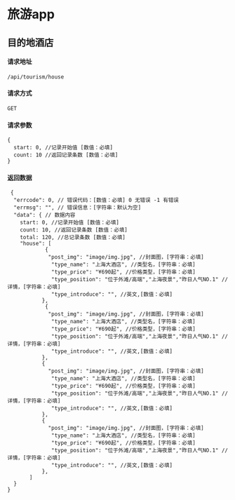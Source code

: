 # 旅游app
## 目的地酒店
#### 请求地址
    /api/tourism/house
#### 请求方式
    GET
#### 请求参数
    {
      start: 0, //记录开始值 [数值：必填]
      count: 10 //返回记录条数 [数值：必填]
    }
#### 返回数据
	 {
      "errcode": 0, // 错误代码：[数值：必填] 0 无错误 -1 有错误
      "errmsg": "", // 错误信息：[字符串：默认为空]
      "data": { // 数据内容
        start: 0, //记录开始值 [数值：必填]
        count: 10, //返回记录条数 [数值：必填]
        total: 120, //总记录条数 [数值：必填]        
		"house": [
			    {
			     "post_img": "image/img.jpg", //封面图，[字符串：必填]
			      "type_name": "上海大酒店", //类型名，[字符串：必填]
			      "type_price": "¥690起", //价格类型，[字符串：必填]
			      "type_position": "位于外滩/高端","上海夜景","昨日人气NO.1" //详情，[字符串：必填]
			      "type_introduce": "", //英文,[数值：必填] 
			   },
			    {
			     "post_img": "image/img.jpg", //封面图，[字符串：必填]
			      "type_name": "上海大酒店", //类型名，[字符串：必填]
			      "type_price": "¥690起", //价格类型，[字符串：必填]
			      "type_position": "位于外滩/高端","上海夜景","昨日人气NO.1" //详情，[字符串：必填]
			      "type_introduce": "", //英文,[数值：必填] 
			   },			    
			   {
			     "post_img": "image/img.jpg", //封面图，[字符串：必填]
			      "type_name": "上海大酒店", //类型名，[字符串：必填]
			      "type_price": "¥690起", //价格类型，[字符串：必填]
			      "type_position": "位于外滩/高端","上海夜景","昨日人气NO.1" //详情，[字符串：必填]
			      "type_introduce": "", //英文,[数值：必填] 
			   },
			   {
			     "post_img": "image/img.jpg", //封面图，[字符串：必填]
			      "type_name": "上海大酒店", //类型名，[字符串：必填]
			      "type_price": "¥690起", //价格类型，[字符串：必填]
			      "type_position": "位于外滩/高端","上海夜景","昨日人气NO.1" //详情，[字符串：必填]
			      "type_introduce": "", //英文,[数值：必填] 
			   },
		   ]
      }
    }